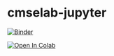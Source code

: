 # cmselab-jupyter

[![Binder](https://mybinder.org/badge_logo.svg)](https://mybinder.org/v2/gh/tpmccauley/cmselab-jupyter/master)

[![Open In Colab](https://colab.research.google.com/assets/colab-badge.svg)](https://colab.research.google.com/github/tpmccauley/cmselab-jupyter/blob/master/cms-elab-testbench.ipynb)
